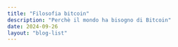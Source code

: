 ```yaml
---
title: "Filosofia bitcoin"
description: "Perchè il mondo ha bisogno di Bitcoin"
date: 2024-09-26
layout: "blog-list"
---
```


